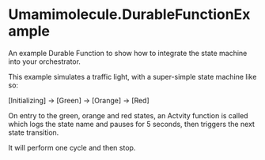 ﻿# Umamimolecule.DurableFunctionExample

An example Durable Function to show how to integrate the state machine into your orchestrator.

This example simulates a traffic light, with a super-simple state machine like so:

[Initializing] -> [Green] -> [Orange] -> [Red]

On entry to the green, orange and red states, an Actvity function is called which logs the state name and pauses for 5 seconds, then triggers the next state transition.

It will perform one cycle and then stop.
